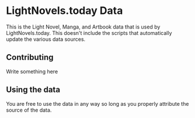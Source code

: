 # LightNovels.today Data

This is the Light Novel, Manga, and Artbook data that is used by LightNovels.today. This doesn't include the 
scripts that automatically update the various data sources. 

## Contributing

Write something here

## Using the data

You are free to use the data in any way so long as you properly attribute the source of the data.